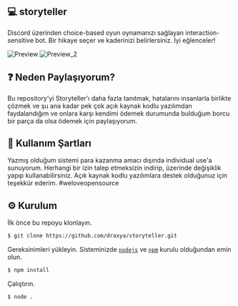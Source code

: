 ## 💻 storyteller
 Discord üzerinden choice-based oyun oynamanızı sağlayan interaction-sensitive bot. Bir hikaye seçer ve kaderinizi belirlersiniz. İyi eğlenceler!
 
![Preview](https://user-images.githubusercontent.com/68575901/188519868-fbba8490-149a-4203-b7ee-4940ab86a9f3.png)
![Preview_2](https://user-images.githubusercontent.com/68575901/188519869-5f7f5e0e-2d29-4415-a64b-680c7455a028.png)

## ❓ Neden Paylaşıyorum?
 Bu repository'yi Storyteller'ı daha fazla tanıtmak, hatalarını insanlarla birlikte çözmek ve şu ana kadar pek çok açık kaynak kodlu yazılımdan faydalandığım ve onlara karşı kendimi ödemek durumunda bulduğum borcu bir parça da olsa ödemek için paylaşıyorum. 

## 📕 Kullanım Şartları
 Yazmış olduğum sistemi para kazanma amacı dışında individual use'a sunuyorum. Herhangi bir izin talep etmeksizin indirip, üzerinde değişiklik yapıp kullanabilirsiniz. Açık kaynak kodlu yazılımlara destek olduğunuz için teşekkür ederim. #weloveopensource
 
## ⚙️ Kurulum

İlk önce bu repoyu klonlayın.
```bash
$ git clone https://github.com/draxya/storyteller.git
```

Gereksinimleri yükleyin. Sisteminizde [`nodejs`](https://nodejs.org/en/) ve [`npm`](https://www.npmjs.com/) kurulu olduğundan emin olun.
```bash
$ npm install
```

Çalıştırın.
```bash
$ node .
```
